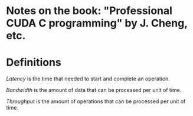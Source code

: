 # Notes on the book: "Professional CUDA C programming" by J. Cheng, etc.


# Definitions

*Latency* is the time that needed to start and complete an operation.

*Bandwidth* is the amount of data that can be processed per unit of time.

*Throughput* is the amount of operations that can be processed per unit of time.
